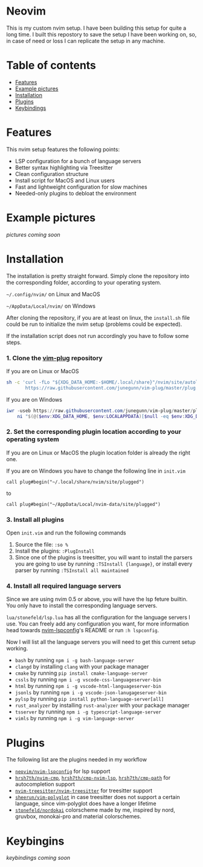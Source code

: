 # Neovim
This is my custom nvim setup. I have been building this setup for quite a long time. I built this repostory to save the setup I have been working on, so, in case of need or loss I can replicate the setup in any machine.

# Table of contents
* [Features](#features)
* [Example pictures](#example-pictures)
* [Installation](#installation)
* [Plugins](#plugins)
* [Keybindings](#keybindings)

# Features
This nvim setup features the following points:
* LSP configuration for a bunch of language servers
* Better syntax highlighting via Treesitter
* Clean configuration structure
* Install script for MacOS and Linux users
* Fast and lightweight configuration for slow machines
* Needed-only plugins to debloat the environment

# Example pictures
*pictures coming soon*

# Installation
The installation is pretty straight forward. Simply clone the repository into the corresponding folder, according to your operating system.

`~/.config/nvim/` on Linux and MacOS

`~/AppData/Local/nvim/` on Windows

After cloning the repository, if you are at least on linux, the `install.sh` file could be run to initialize the nvim setup (problems could be expected).

If the installation script does not run accordingly you have to follow some steps.

### 1. Clone the [vim-plug](https://github.com/junegunn/vim-plug) repository

If you are on Linux or MacOS
```bash
sh -c 'curl -fLo "${XDG_DATA_HOME:-$HOME/.local/share}"/nvim/site/autoload/plug.vim --create-dirs \
       https://raw.githubusercontent.com/junegunn/vim-plug/master/plug.vim'
```

If you are on Windows
```powershell
iwr -useb https://raw.githubusercontent.com/junegunn/vim-plug/master/plug.vim |`
    ni "$(@($env:XDG_DATA_HOME, $env:LOCALAPPDATA)[$null -eq $env:XDG_DATA_HOME])/nvim-data/site/autoload/plug.vim" -Force
```

### 2. Set the corresponding plugin location according to your operating system
If you are on Linux or MacOS the plugin location folder is already the right one.

If you are on Windows you have to change the following line in `init.vim`
```vim
call plug#begin("~/.local/share/nvim/site/plugged")
```

to
```vim
call plug#begin("~/AppData/Local/nvim-data/site/plugged")
```

### 3. Install all plugins
Open `init.vim` and run the following commands

1. Source the file: `:so %`
2. Install the plugins: `:PlugInstall`
3. Since one of the plugins is treesitter, you will want to install the parsers you are going to use by running `:TSInstall {language}`, or install every parser by running `:TSInstall all maintained`

### 4. Install all required language servers
Since we are using nvim 0.5 or above, you will have the lsp feture builtin. You only have to install the corresponding language servers.

`lua/stonefeld/lsp.lua` has all the configuration for the language servers I use. You can freely add any configuration you want, for more information head towards [nvim-lspconfig](https://github.com/neovim/nvim-lspconfig)'s README or run `:h lspconfig`.

Now I will list all the language servers you will need to get this current setup working.
* `bash` by running `npm i -g bash-language-server`
* `clangd` by installing `clang` with your package manager
* `cmake` by running `pip install cmake-language-server`
* `cssls` by running `npm i -g vscode-css-languageserver-bin`
* `html` by running `npm i -g vscode-html-languageserver-bin`
* `jsonls` by running `npm i -g vscode-json-lanugageserver-bin`
* `pylsp` by running `pip install python-language-server[all]`
* `rust_analyzer` by installing `rust-analyzer` with your package manager
* `tsserver` by running `npm i -g typescript-language-server`
* `vimls` by running `npm i -g vim-language-server`

# Plugins
The following list are the plugins needed in my workflow
* [`neovim/nvim-lspconfig`](https://github.com/neovim/nvim-lspconfig) for lsp support
* [`hrsh7th/nvim-cmp`](https://github.com/hrsh7th/nvim-cmp), [`hrsh7th/cmp-nvim-lsp`](https://github.com/hrsh7th/cmp-nvim-lsp), [`hrsh7th/cmp-path`](https://github.com/hrsh7th/cmp-path) for autocompletion support
* [`nvim-treesitter/nvim-treesitter`](https://github.com/nvim-treesitter/nvim-treesitter) for treesitter support
* [`sheerun/vim-polyglot`](https://github.com/sheerun/vim-polyglot) in case treesitter does not support a certain language, since vim-polyglot does have a longer lifetime
* [`stonefeld/nordokai`](https://github.com/stonefeld/nordokai) colorscheme made by me, inspired by nord, gruvbox, monokai-pro and material colorschemes.

# Keybingins
*keybindings coming soon*


